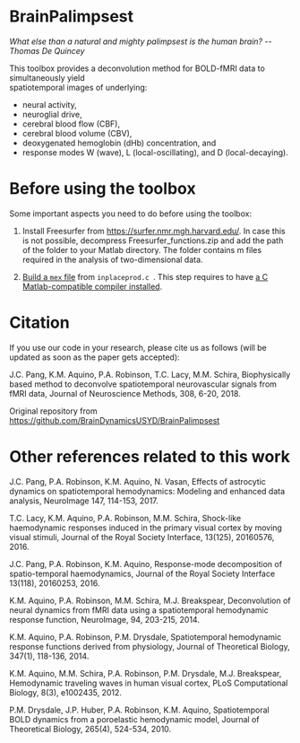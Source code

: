 # BrainPalimpsest

_What else than a natural and mighty palimpsest is the human brain?_ 
_-- Thomas De Quincey_

This toolbox provides a deconvolution method for BOLD-fMRI data to simultaneously yield  
spatiotemporal images of underlying:

- neural activity,
- neuroglial drive, 
- cerebral blood flow (CBF), 
- cerebral blood volume (CBV),
- deoxygenated hemoglobin (dHb) concentration, and 
- response modes  W (wave), L (local-oscillating), and D (local-decaying).

# Before using the toolbox

Some important aspects you need to do before using the toolbox:

1. Install Freesurfer from https://surfer.nmr.mgh.harvard.edu/. In case this is not possible, decompress Freesurfer_functions.zip and add the path of the folder to your Matlab directory. The folder contains m files required in the analysis of two-dimensional data.

2. [Build a `mex` file](https://au.mathworks.com/help/matlab/matlab_external/what-you-need-to-build-mex-files.html) from `inplaceprod.c `. This step requires to have [a C Matlab-compatible compiler installed](https://au.mathworks.com/support/compilers.html). 

# Citation

If you use our code in your research, please cite us as follows (will be updated as soon as the paper gets accepted):

J.C. Pang, K.M. Aquino, P.A. Robinson, T.C. Lacy, M.M. Schira, Biophysically based method to deconvolve spatiotemporal neurovascular signals from fMRI data, Journal of Neuroscience Methods, 308, 6-20, 2018.

Original repository from https://github.com/BrainDynamicsUSYD/BrainPalimpsest

# Other references related to this work

J.C. Pang, P.A. Robinson, K.M. Aquino, N. Vasan, Effects of astrocytic dynamics on spatiotemporal hemodynamics: Modeling and enhanced data analysis, NeuroImage 147, 114-153, 2017.

T.C. Lacy, K.M. Aquino, P.A. Robinson, M.M. Schira, Shock-like haemodynamic responses induced in the primary visual cortex by moving visual stimuli, Journal of the Royal Society Interface, 13(125), 20160576, 2016.

J.C. Pang, P.A. Robinson, K.M. Aquino, Response-mode decomposition of spatio-temporal haemodynamics, Journal of the Royal Society Interface 13(118), 20160253, 2016.

K.M. Aquino, P.A. Robinson, M.M. Schira, M.J. Breakspear, Deconvolution of neural dynamics from fMRI data using a spatiotemporal hemodynamic response function, NeuroImage, 94, 203-215, 2014.

K.M. Aquino, P.A. Robinson, P.M. Drysdale, Spatiotemporal hemodynamic response functions derived from physiology, Journal of Theoretical Biology, 347(1), 118-136, 2014.

K.M. Aquino, M.M. Schira, P.A. Robinson, P.M. Drysdale, M.J. Breakspear, Hemodynamic traveling waves in human visual cortex, PLoS Computational Biology, 8(3), e1002435, 2012.

P.M. Drysdale, J.P. Huber, P.A. Robinson, K.M. Aquino, Spatiotemporal BOLD dynamics from a poroelastic hemodynamic model, Journal of Theoretical Biology, 265(4), 524-534, 2010.
